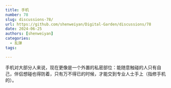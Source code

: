 ```yaml
---
title: 手机
number: 78
slug: discussions-78/
url: https://github.com/shenweiyan/Digital-Garden/discussions/78
date: 2024-06-25
authors: [shenweiyan]
categories: 
  - 乱弹
tags: 

---
```


手机对大部分人来说，现在更像是一个外置的私密部位：能随意触碰的人只有自己，伴侣想碰也得防着，只有万不得已的时候，才能交到专业人士手上（指修手机的）。

<!-- more -->

<script src="https://giscus.app/client.js"
	data-repo="shenweiyan/Digital-Garden"
	data-repo-id="R_kgDOKgxWlg"
	data-mapping="number"
	data-term="78"
	data-reactions-enabled="1"
	data-emit-metadata="0"
	data-input-position="bottom"
	data-theme="light"
	data-lang="zh-CN"
	crossorigin="anonymous"
	async>
</script>
